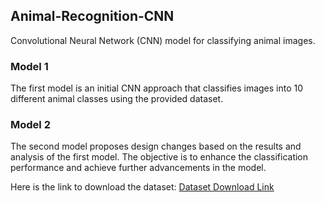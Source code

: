 ## Animal-Recognition-CNN

Convolutional Neural Network (CNN) model for classifying animal images.

### Model 1

The first model is an initial CNN approach that classifies images into 10 different animal classes using the provided dataset.

### Model 2

The second model proposes design changes based on the results and analysis of the first model. The objective is to enhance the classification performance and achieve further advancements in the model.

Here is the link to download the dataset: [Dataset Download Link](https://www.kaggle.com/competitions/u-tadanimalcnn/data)
